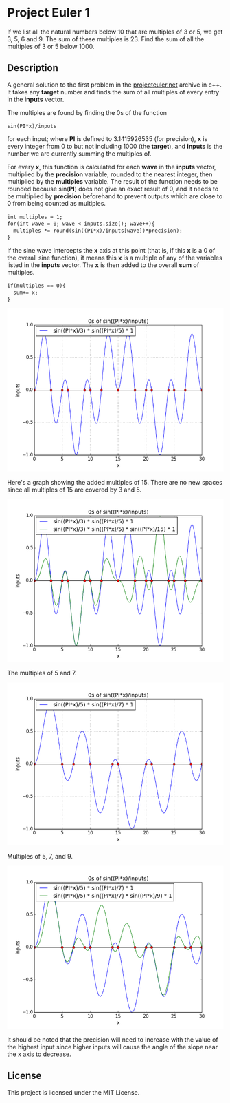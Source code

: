 
# Project Euler 1

If we list all the natural numbers below 10 that are multiples of 3 or 5, we get 3, 5, 6 and 9. The sum of these multiples is 23.
Find the sum of all the multiples of 3 or 5 below 1000.

## Description

A general solution to the first problem in the [projecteuler.net](https://projecteuler.net/problem=1) archive in c++. It takes any **target** number and finds the sum of all multiples of every entry in the **inputs** vector.

The multiples are found by finding the 0s of the function
```
sin(PI*x)/inputs
```
for each input; where **PI** is defined to 3.1415926535 (for precision), **x** is every integer from 0 to but not including 1000 (the **target**), and **inputs** is the number we are currently summing the multiples of.

For every **x**, this function is calculated for each **wave** in the **inputs** vector, multiplied by the **precision** variable, rounded to the nearest integer, then multiplied by the **multiples** variable. The result of the function needs to be rounded because sin(**PI**) does not give an exact result of 0, and it needs to be multiplied by **precision** beforehand to prevent outputs which are close to 0 from being counted as multiples.
```
int multiples = 1;
for(int wave = 0; wave < inputs.size(); wave++){
  multiples *= round(sin((PI*x)/inputs[wave])*precision);
}
```

If the sine wave intercepts the **x** axis at this point (that is, if this **x** is a 0 of the overall sine function), it means this **x** is a multiple of any of the variables listed in the **inputs** vector. The **x** is then added to the overall **sum** of multiples.

```
if(multiples == 0){
  sum+= x;
}
```

![Graph of sin((PI*x)/inputs)](/Project1/images/Euler1Graph1.png?raw=true "Graph 1")

Here's a graph showing the added multiples of 15. There are no new spaces since all multiples of 15 are covered by 3 and 5.

![Graph of sin((PI*x)/inputs)](/Project1/images/Euler1Graph2.png?raw=true "Graph 2")

The multiples of 5 and 7.

![Graph of sin((PI*x)/inputs)](/Project1/images/Euler1Graph3.png?raw=true "Graph 3")

Multiples of 5, 7, and 9.

![Graph of sin((PI*x)/inputs)](/Project1/images/Euler1Graph4.png?raw=true "Graph 4")

It should be noted that the precision will need to increase with the value of the highest input since higher inputs will cause the angle of the slope near the x axis to decrease.

## License

This project is licensed under the MIT License.

